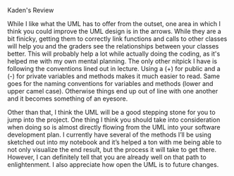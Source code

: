 Kaden's Review

While I like what the UML has to offer from the outset, one area in which I 
think you could improve the UML design is in the arrows. While they are a bit finicky,
 getting them to correctly link functions and calls to other classes will help you and 
the graders see the relationships between your classes better. This will probably help a 
lot while actually doing the coding, as it's helped me with my own mental planning. 
The only other nitpick I have is following the conventions lined out in lecture. 
Using a (+) for public and a (-) for private variables and methods makes it much easier 
to read. Same goes for the naming conventions for variables and methods 
(lower and upper camel case). Otherwise things end up out of line with one another 
and it becomes something of an eyesore.

Other than that, I think the UML will be a good stepping stone for you to 
jump into the project. One thing I think you should take into consideration 
when doing so is almost directly flowing from the UML into your software development plan.
 I currently have several of the methods I’ll be using sketched out into my notebook 
and it’s helped a ton with me being able to not only visualize the end result,
 but the process it will take to get there. However, I can definitely tell that you 
are already well on that path to enlightenment. I also appreciate how open the UML 
is to future changes. 
